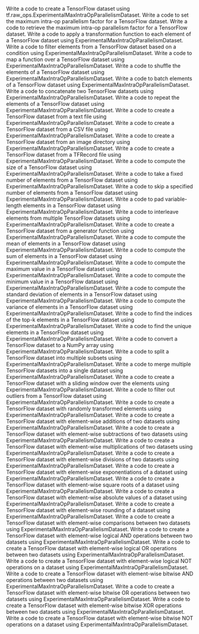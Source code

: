 Write a code to create a TensorFlow dataset using tf.raw_ops.ExperimentalMaxIntraOpParallelismDataset.
Write a code to set the maximum intra-op parallelism factor for a TensorFlow dataset.
Write a code to retrieve the maximum intra-op parallelism factor for a TensorFlow dataset.
Write a code to apply a transformation function to each element of a TensorFlow dataset using ExperimentalMaxIntraOpParallelismDataset.
Write a code to filter elements from a TensorFlow dataset based on a condition using ExperimentalMaxIntraOpParallelismDataset.
Write a code to map a function over a TensorFlow dataset using ExperimentalMaxIntraOpParallelismDataset.
Write a code to shuffle the elements of a TensorFlow dataset using ExperimentalMaxIntraOpParallelismDataset.
Write a code to batch elements of a TensorFlow dataset using ExperimentalMaxIntraOpParallelismDataset.
Write a code to concatenate two TensorFlow datasets using ExperimentalMaxIntraOpParallelismDataset.
Write a code to repeat the elements of a TensorFlow dataset using ExperimentalMaxIntraOpParallelismDataset.
Write a code to create a TensorFlow dataset from a text file using ExperimentalMaxIntraOpParallelismDataset.
Write a code to create a TensorFlow dataset from a CSV file using ExperimentalMaxIntraOpParallelismDataset.
Write a code to create a TensorFlow dataset from an image directory using ExperimentalMaxIntraOpParallelismDataset.
Write a code to create a TensorFlow dataset from a TFRecord file using ExperimentalMaxIntraOpParallelismDataset.
Write a code to compute the size of a TensorFlow dataset using ExperimentalMaxIntraOpParallelismDataset.
Write a code to take a fixed number of elements from a TensorFlow dataset using ExperimentalMaxIntraOpParallelismDataset.
Write a code to skip a specified number of elements from a TensorFlow dataset using ExperimentalMaxIntraOpParallelismDataset.
Write a code to pad variable-length elements in a TensorFlow dataset using ExperimentalMaxIntraOpParallelismDataset.
Write a code to interleave elements from multiple TensorFlow datasets using ExperimentalMaxIntraOpParallelismDataset.
Write a code to create a TensorFlow dataset from a generator function using ExperimentalMaxIntraOpParallelismDataset.
Write a code to compute the mean of elements in a TensorFlow dataset using ExperimentalMaxIntraOpParallelismDataset.
Write a code to compute the sum of elements in a TensorFlow dataset using ExperimentalMaxIntraOpParallelismDataset.
Write a code to compute the maximum value in a TensorFlow dataset using ExperimentalMaxIntraOpParallelismDataset.
Write a code to compute the minimum value in a TensorFlow dataset using ExperimentalMaxIntraOpParallelismDataset.
Write a code to compute the standard deviation of elements in a TensorFlow dataset using ExperimentalMaxIntraOpParallelismDataset.
Write a code to compute the variance of elements in a TensorFlow dataset using ExperimentalMaxIntraOpParallelismDataset.
Write a code to find the indices of the top-k elements in a TensorFlow dataset using ExperimentalMaxIntraOpParallelismDataset.
Write a code to find the unique elements in a TensorFlow dataset using ExperimentalMaxIntraOpParallelismDataset.
Write a code to convert a TensorFlow dataset to a NumPy array using ExperimentalMaxIntraOpParallelismDataset.
Write a code to split a TensorFlow dataset into multiple subsets using ExperimentalMaxIntraOpParallelismDataset.
Write a code to merge multiple TensorFlow datasets into a single dataset using ExperimentalMaxIntraOpParallelismDataset.
Write a code to create a TensorFlow dataset with a sliding window over the elements using ExperimentalMaxIntraOpParallelismDataset.
Write a code to filter out outliers from a TensorFlow dataset using ExperimentalMaxIntraOpParallelismDataset.
Write a code to create a TensorFlow dataset with randomly transformed elements using ExperimentalMaxIntraOpParallelismDataset.
Write a code to create a TensorFlow dataset with element-wise additions of two datasets using ExperimentalMaxIntraOpParallelismDataset.
Write a code to create a TensorFlow dataset with element-wise subtractions of two datasets using ExperimentalMaxIntraOpParallelismDataset.
Write a code to create a TensorFlow dataset with element-wise multiplications of two datasets using ExperimentalMaxIntraOpParallelismDataset.
Write a code to create a TensorFlow dataset with element-wise divisions of two datasets using ExperimentalMaxIntraOpParallelismDataset.
Write a code to create a TensorFlow dataset with element-wise exponentiations of a dataset using ExperimentalMaxIntraOpParallelismDataset.
Write a code to create a TensorFlow dataset with element-wise square roots of a dataset using ExperimentalMaxIntraOpParallelismDataset.
Write a code to create a TensorFlow dataset with element-wise absolute values of a dataset using ExperimentalMaxIntraOpParallelismDataset.
Write a code to create a TensorFlow dataset with element-wise rounding of a dataset using ExperimentalMaxIntraOpParallelismDataset.
Write a code to create a TensorFlow dataset with element-wise comparisons between two datasets using ExperimentalMaxIntraOpParallelismDataset.
Write a code to create a TensorFlow dataset with element-wise logical AND operations between two datasets using ExperimentalMaxIntraOpParallelismDataset.
Write a code to create a TensorFlow dataset with element-wise logical OR operations between two datasets using ExperimentalMaxIntraOpParallelismDataset.
Write a code to create a TensorFlow dataset with element-wise logical NOT operations on a dataset using ExperimentalMaxIntraOpParallelismDataset.
Write a code to create a TensorFlow dataset with element-wise bitwise AND operations between two datasets using ExperimentalMaxIntraOpParallelismDataset.
Write a code to create a TensorFlow dataset with element-wise bitwise OR operations between two datasets using ExperimentalMaxIntraOpParallelismDataset.
Write a code to create a TensorFlow dataset with element-wise bitwise XOR operations between two datasets using ExperimentalMaxIntraOpParallelismDataset.
Write a code to create a TensorFlow dataset with element-wise bitwise NOT operations on a dataset using ExperimentalMaxIntraOpParallelismDataset.